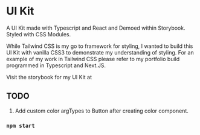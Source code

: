 # UI Kit

A UI Kit made with Typescript and React and Demoed within Storybook. Styled with CSS Modules.

While Tailwind CSS is my go to framework for styling, I wanted to build this UI Kit with vanilla CSS3 to demonstrate my understanding of styling. For an example of my work in Tailwind CSS please refer to my portfolio build programmed in Typescript and Next.JS.

Visit the storybook for my UI Kit at []()

## TODO

1. Add custom color argTypes to Button after creating color component.

### `npm start`
